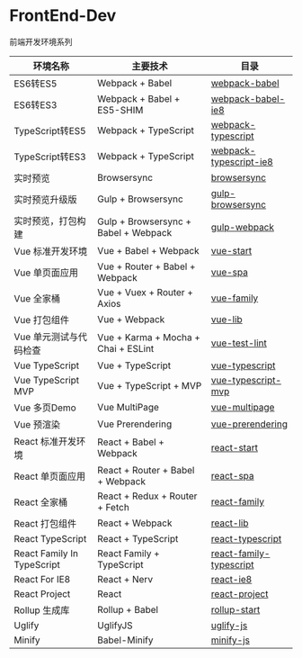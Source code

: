 # FrontEnd-Dev
前端开发环境系列

|环境名称               |主要技术                     |目录                                                                                    |
|-----------------------|-------------------------|--------------------------------------------------------------------------------------------|
|ES6转ES5               |Webpack + Babel          |[webpack-babel](https://github.com/pwcong/FrontEnd-Dev/tree/master/webpack-babel)           |
|ES6转ES3               |Webpack + Babel + ES5-SHIM|[webpack-babel-ie8](https://github.com/pwcong/FrontEnd-Dev/tree/master/webpack-babel-ie8)           |
|TypeScript转ES5        |Webpack + TypeScript     |[webpack-typescript](https://github.com/pwcong/FrontEnd-Dev/tree/master/webpack-typescript) |
|TypeScript转ES3        |Webpack + TypeScript|[webpack-typescript-ie8](https://github.com/pwcong/FrontEnd-Dev/tree/master/webpack-typescript-ie8) |
|实时预览               |Browsersync              |[browsersync](https://github.com/pwcong/FrontEnd-Dev/tree/master/browsersync)               |
|实时预览升级版         |Gulp + Browsersync       |[gulp-browsersync](https://github.com/pwcong/FrontEnd-Dev/tree/master/gulp-browsersync)     |
|实时预览，打包构建     |Gulp + Browsersync + Babel + Webpack|[gulp-webpack](https://github.com/pwcong/FrontEnd-Dev/tree/master/gulp-webpack)  |
|Vue 标准开发环境       |Vue + Babel + Webpack    |[vue-start](https://github.com/pwcong/FrontEnd-Dev/tree/master/vue-start)                   |
|Vue 单页面应用         |Vue + Router + Babel + Webpack   |[vue-spa](https://github.com/pwcong/FrontEnd-Dev/tree/master/vue-start)             |
|Vue 全家桶             |Vue + Vuex + Router + Axios |[vue-family](https://github.com/pwcong/FrontEnd-Dev/tree/master/vue-family)              |
|Vue 打包组件           |Vue + Webpack            |[vue-lib](https://github.com/pwcong/FrontEnd-Dev/tree/master/vue-lib)                       |
|Vue 单元测试与代码检查 |Vue + Karma + Mocha + Chai + ESLint |[vue-test-lint](https://github.com/pwcong/FrontEnd-Dev/tree/master/vue-test-lint) |
|Vue TypeScript       |Vue + TypeScript |[vue-typescript](https://github.com/pwcong/FrontEnd-Dev/tree/master/vue-typescript)                 |
|Vue TypeScript MVP       |Vue + TypeScript + MVP |[vue-typescript-mvp](https://github.com/pwcong/FrontEnd-Dev/tree/master/vue-typescript-mvp)    |
|Vue 多页Demo          |Vue MultiPage   |[vue-multipage](https://github.com/pwcong/FrontEnd-Dev/tree/master/vue-multipage)                    |
|Vue 预渲染          |Vue Prerendering   |[vue-prerendering](https://github.com/pwcong/FrontEnd-Dev/tree/master/vue-prerendering)             |
|React 标准开发环境     |React + Babel + Webpack  |[react-start](https://github.com/pwcong/FrontEnd-Dev/tree/master/react-start)               |
|React 单页面应用       |React + Router + Babel + Webpack |[react-spa](https://github.com/pwcong/FrontEnd-Dev/tree/master/react-spa)           |
|React 全家桶           |React + Redux + Router + Fetch   |[react-family](https://github.com/pwcong/FrontEnd-Dev/tree/master/react-family)   |
|React 打包组件         |React + Webpack          |[react-lib](https://github.com/pwcong/FrontEnd-Dev/tree/master/react-lib)                  |
|React TypeScript      |React + TypeScript          |[react-typescript](https://github.com/pwcong/FrontEnd-Dev/tree/master/react-typescript)  |
|React Family In TypeScript|React Family + TypeScript|[react-family-typescript](https://github.com/pwcong/FrontEnd-Dev/tree/master/react-family-typescript) |
|React For IE8        |React + Nerv           |[react-ie8](https://github.com/pwcong/FrontEnd-Dev/tree/master/react-ie8)                     |
|React Project        |React                 |[react-project](https://github.com/pwcong/FrontEnd-Dev/tree/master/react-project)              |
|Rollup 生成库         |Rollup + Babel         |[rollup-start](https://github.com/pwcong/FrontEnd-Dev/tree/master/rollup-start)               |
|Uglify               |UglifyJS               |[uglify-js](https://github.com/pwcong/FrontEnd-Dev/tree/master/uglify-js)                     |
|Minify               |Babel-Minify           |[minify-js](https://github.com/pwcong/FrontEnd-Dev/tree/master/minify-js)                     |